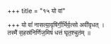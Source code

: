 +++
title = "१५ यो वां"

+++
यो वां॑ नासत्या॒वृषि॑र्गी॒र्भिर्व॒त्सो अवी॑वृधत् ।  
तस्मै॑ स॒हस्र॑निर्णिज॒मिषं॑ धत्तं घृत॒श्चुत॑म् ॥